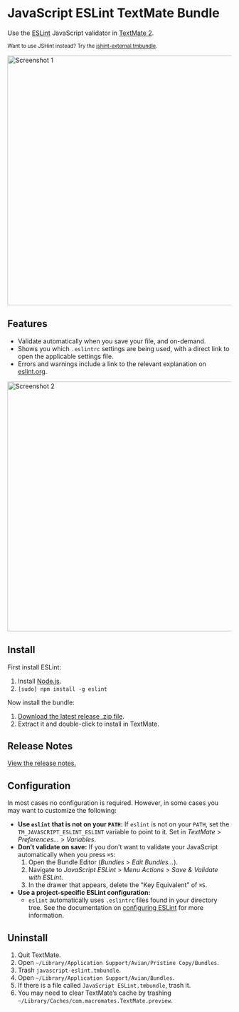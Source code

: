 # JavaScript ESLint TextMate Bundle

Use the [ESLint](http://eslint.org/) JavaScript validator in [TextMate 2](https://github.com/textmate/textmate).

<small>Want to use JSHint instead? Try the [jshint-external.tmbundle](https://github.com/natesilva/jshint-external.tmbundle).</small>

<img src="http://natesilva.github.io/javascript-eslint.tmbundle/images/no-errors-1.1.0.png" width="560" style="width:560px;" alt="Screenshot 1">

## Features

* Validate automatically when you save your file, and on-demand.
* Shows you which `.eslintrc` settings are being used, with a direct link to open the applicable settings file.
* Errors and warnings include a link to the relevant explanation on [eslint.org](http://eslint.org/).

<img src="http://natesilva.github.io/javascript-eslint.tmbundle/images/with-errors-1.1.0.png" width="560" style="width:560px;" alt="Screenshot 2">

## Install

First install ESLint:

1. Install [Node.js](http://nodejs.org/).
2. `[sudo] npm install -g eslint`

Now install the bundle:

1. [Download the latest release .zip file](https://github.com/natesilva/javascript-eslint.tmbundle/releases/latest).
2. Extract it and double-click to install in TextMate.

## Release Notes

<a href="https://github.com/natesilva/javascript-eslint.tmbundle/releases">View the release notes.</a>

## Configuration

In most cases no configuration is required. However, in some cases you may want to customize the following:

* **Use `eslint` that is not on your `PATH`:** If `eslint` is not on your `PATH`, set the `TM_JAVASCRIPT_ESLINT_ESLINT` variable to point to it. Set in *TextMate* > *Preferences…* > *Variables*.
* **Don’t validate on save:** If you don’t want to validate your JavaScript automatically when you press `⌘S`:
    1. Open the Bundle Editor (*Bundles* > *Edit Bundles…*).
    2. Navigate to *JavaScript ESLint* > *Menu Actions* > *Save & Validate with ESLint*.
    3. In the drawer that appears, delete the “Key Equivalent” of `⌘S`.
* **Use a project-specific ESLint configuration:**
    * `eslint` automatically uses `.eslintrc` files found in your directory tree. See the documentation on [configuring ESLint](http://eslint.org/docs/configuring/) for more information.
    
## Uninstall

1. Quit TextMate.
2. Open `~/Library/Application Support/Avian/Pristine Copy/Bundles`.
3. Trash `javascript-eslint.tmbundle`.
4. Open `~/Library/Application Support/Avian/Bundles`.
5. If there is a file called `JavaScript ESLint.tmbundle`, trash it.
6. You may need to clear TextMate’s cache by trashing `~/Library/Caches/com.macromates.TextMate.preview`.
